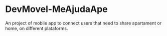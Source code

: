 # DevMovel-MeAjudaApe
An project of mobile app to connect users that need to share apartament or home, on different plataforms.
